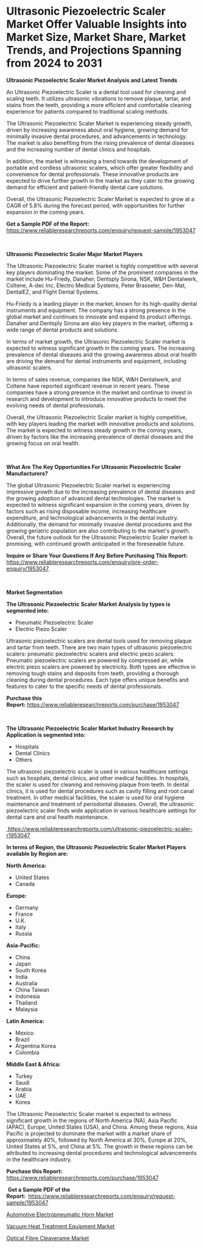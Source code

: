 <p><h1>Ultrasonic Piezoelectric Scaler Market Offer Valuable Insights into Market Size, Market Share, Market Trends, and Projections Spanning from 2024 to 2031</h1></p><p><strong>Ultrasonic Piezoelectric Scaler Market Analysis and Latest Trends</strong></p>
<p><p>An Ultrasonic Piezoelectric Scaler is a dental tool used for cleaning and scaling teeth. It utilizes ultrasonic vibrations to remove plaque, tartar, and stains from the teeth, providing a more efficient and comfortable cleaning experience for patients compared to traditional scaling methods.</p><p>The Ultrasonic Piezoelectric Scaler Market is experiencing steady growth, driven by increasing awareness about oral hygiene, growing demand for minimally invasive dental procedures, and advancements in technology. The market is also benefiting from the rising prevalence of dental diseases and the increasing number of dental clinics and hospitals.</p><p>In addition, the market is witnessing a trend towards the development of portable and cordless ultrasonic scalers, which offer greater flexibility and convenience for dental professionals. These innovative products are expected to drive further growth in the market as they cater to the growing demand for efficient and patient-friendly dental care solutions.</p><p>Overall, the Ultrasonic Piezoelectric Scaler Market is expected to grow at a CAGR of 5.8% during the forecast period, with opportunities for further expansion in the coming years.</p></p>
<p><strong>Get a Sample PDF of the Report:&nbsp;</strong> <a href="https://www.reliableresearchreports.com/enquiry/request-sample/1953047">https://www.reliableresearchreports.com/enquiry/request-sample/1953047</a></p>
<p>&nbsp;</p>
<p><strong>Ultrasonic Piezoelectric Scaler Major Market Players</strong></p>
<p><p>The Ultrasonic Piezoelectric Scaler market is highly competitive with several key players dominating the market. Some of the prominent companies in the market include Hu-Friedy, Danaher, Dentsply Sirona, NSK, W&H Dentalwerk, Coltene, A-dec Inc, Electro Medical Systems, Peter Brasseler, Den-Mat, DentalEZ, and Flight Dental Systems.</p><p>Hu-Friedy is a leading player in the market, known for its high-quality dental instruments and equipment. The company has a strong presence in the global market and continues to innovate and expand its product offerings. Danaher and Dentsply Sirona are also key players in the market, offering a wide range of dental products and solutions.</p><p>In terms of market growth, the Ultrasonic Piezoelectric Scaler market is expected to witness significant growth in the coming years. The increasing prevalence of dental diseases and the growing awareness about oral health are driving the demand for dental instruments and equipment, including ultrasonic scalers.</p><p>In terms of sales revenue, companies like NSK, W&H Dentalwerk, and Coltene have reported significant revenue in recent years. These companies have a strong presence in the market and continue to invest in research and development to introduce innovative products to meet the evolving needs of dental professionals.</p><p>Overall, the Ultrasonic Piezoelectric Scaler market is highly competitive, with key players leading the market with innovative products and solutions. The market is expected to witness steady growth in the coming years, driven by factors like the increasing prevalence of dental diseases and the growing focus on oral health.</p></p>
<p>&nbsp;</p>
<p><strong>What Are The Key Opportunities For Ultrasonic Piezoelectric Scaler Manufacturers?</strong></p>
<p><p>The global Ultrasonic Piezoelectric Scaler market is experiencing impressive growth due to the increasing prevalence of dental diseases and the growing adoption of advanced dental technologies. The market is expected to witness significant expansion in the coming years, driven by factors such as rising disposable income, increasing healthcare expenditure, and technological advancements in the dental industry. Additionally, the demand for minimally invasive dental procedures and the growing geriatric population are also contributing to the market's growth. Overall, the future outlook for the Ultrasonic Piezoelectric Scaler market is promising, with continued growth anticipated in the foreseeable future.</p></p>
<p><strong>Inquire or Share Your Questions If Any Before Purchasing This Report:</strong> <a href="https://www.reliableresearchreports.com/enquiry/pre-order-enquiry/1953047">https://www.reliableresearchreports.com/enquiry/pre-order-enquiry/1953047</a></p>
<p>&nbsp;</p>
<p><strong>Market Segmentation</strong></p>
<p><strong>The Ultrasonic Piezoelectric Scaler Market Analysis by types is segmented into:</strong></p>
<p><ul><li>Pneumatic Piezoelectric Scaler</li><li>Electric Piezo Scaler</li></ul></p>
<p><p>Ultrasonic piezoelectric scalers are dental tools used for removing plaque and tartar from teeth. There are two main types of ultrasonic piezoelectric scalers: pneumatic piezoelectric scalers and electric piezo scalers. Pneumatic piezoelectric scalers are powered by compressed air, while electric piezo scalers are powered by electricity. Both types are effective in removing tough stains and deposits from teeth, providing a thorough cleaning during dental procedures. Each type offers unique benefits and features to cater to the specific needs of dental professionals.</p></p>
<p><strong>Purchase this Report:&nbsp;</strong><a href="https://www.reliableresearchreports.com/purchase/1953047">https://www.reliableresearchreports.com/purchase/1953047</a></p>
<p>&nbsp;</p>
<p><strong>The Ultrasonic Piezoelectric Scaler Market Industry Research by Application is segmented into:</strong></p>
<p><ul><li>Hospitals</li><li>Dental Clinics</li><li>Others</li></ul></p>
<p><p>The ultrasonic piezoelectric scaler is used in various healthcare settings such as hospitals, dental clinics, and other medical facilities. In hospitals, the scaler is used for cleaning and removing plaque from teeth. In dental clinics, it is used for dental procedures such as cavity filling and root canal treatment. In other medical facilities, the scaler is used for oral hygiene maintenance and treatment of periodontal diseases. Overall, the ultrasonic piezoelectric scaler finds wide application in various healthcare settings for dental care and oral health maintenance.</p></p>
<p><a href="https://www.reliableresearchreports.com/ultrasonic-piezoelectric-scaler-r1953047">&nbsp;https://www.reliableresearchreports.com/ultrasonic-piezoelectric-scaler-r1953047</a></p>
<p><strong>In terms of Region, the Ultrasonic Piezoelectric Scaler Market Players available by Region are:</strong></p>
<p>
    <p> <strong> North America: </strong>
        <ul>
            <li>United States</li>
            <li>Canada</li>
        </ul>
        </p> 
    <p> <strong> Europe: </strong>
        <ul>
            <li>Germany</li>
            <li>France</li>
            <li>U.K.</li>
            <li>Italy</li>
            <li>Russia</li>
        </ul>
        </p> 
    <p> <strong> Asia-Pacific: </strong>
        <ul>
            <li>China</li>
            <li>Japan</li>
            <li>South Korea</li>
            <li>India</li>
            <li>Australia</li>
            <li>China Taiwan</li>
            <li>Indonesia</li>
            <li>Thailand</li>
            <li>Malaysia</li>
        </ul>
        </p> 
    <p> <strong> Latin America: </strong>
        <ul>
            <li>Mexico</li>
            <li>Brazil</li>
            <li>Argentina Korea</li>
            <li>Colombia</li>
        </ul>
        </p> 
    <p> <strong> Middle East & Africa: </strong>
        <ul>
            <li>Turkey</li>
            <li>Saudi</li>
            <li>Arabia</li>
            <li>UAE</li>
            <li>Korea</li>
        </ul>
    </p>
    </p>
<p><p>The Ultrasonic Piezoelectric Scaler market is expected to witness significant growth in the regions of North America (NA), Asia Pacific (APAC), Europe, United States (USA), and China. Among these regions, Asia Pacific is projected to dominate the market with a market share of approximately 40%, followed by North America at 30%, Europe at 20%, United States at 5%, and China at 5%. The growth in these regions can be attributed to increasing dental procedures and technological advancements in the healthcare industry.</p></p>
<p><strong>Purchase this Report: </strong><a href="https://www.reliableresearchreports.com/purchase/1953047">https://www.reliableresearchreports.com/purchase/1953047</a></p>
<p>&nbsp;<strong>Get a Sample PDF of the Report:&nbsp;&nbsp;</strong><a href="https://www.reliableresearchreports.com/enquiry/request-sample/1953047">https://www.reliableresearchreports.com/enquiry/request-sample/1953047</a></p>
<p><strong></strong></p>
<p><p><a href="https://github.com/okotobwrhuteie/Market-Research-Report-List-3/blob/main/automotive-electropneumatic-horn-market.md">Automotive Electropneumatic Horn Market</a></p><p><a href="https://github.com/myacatherineblakecaczo9vcsw/Market-Research-Report-List-3/blob/main/vacuum-heat-treatment-equipment-market.md">Vacuum Heat Treatment Equipment Market</a></p><p><a href="https://github.com/irfadac/Market-Research-Report-List-4/blob/main/optical-fibre-cleaverame-market.md">Optical Fibre Cleaverame Market</a></p></p>
